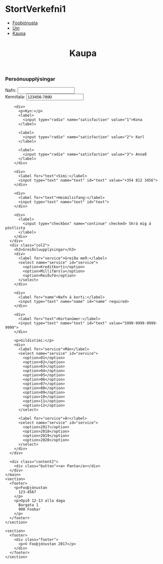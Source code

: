 # StortVerkefni1
<!doctype html>
<html lang="is">
  <head>
    <meta charset="utf-8">
    <title> Stórtverkefni 6</title>
    <link href="https://fonts.googleapis.com/css?family=Open+Sans|Roboto+Slab" rel="stylesheet">
    <meta name="viewport" content="width=device-width, initial-scale=1.0">
    <link rel="stylesheet" href="styleguide.css">
    <link rel="stylesheet" href="Styleskaupa.css">
  </head>
  <body>
    <ul>
      <li><a class="active" href="#home">Fooþjónusta</a></li>
      <li><a class="active2" href="#news">Um</a></li>
      <li><a class="active3" href="#news">Kaupa</a></li>
    </ul>
    <header>
      <div class="content">
        <h1>Kaupa</h1>
      </div>
    </header>
    <main>
      <div class="col1">
        <h3>Persónuupplýsingar</h3>
        <div>
          <label for="name">Nafn:</label>
          <input type="text" name="name" id="name" required>
        </div>
        <div>
          <label for="text">Kennitala:</label>
          <input type="text" name="text" id="text" value="123456-7890">
        </div>

        <div>
          <p>Kyn:</p>
          <label>
            <input type="radio" name="satisfaction" value="1">Kona
          </label>

          <label>
            <input type="radio" name="satisfaction" value="2"> Karl
          </label>

          <label>
            <input type="radio" name="satisfaction" value="3"> Annað
          </label>
        </div>

        <div>
          <label for="text">Sími:</label>
          <input type="text" name="text" id="text" value="+354 812 3456">
        </div>

        <div>
          <label for="text">Heimilisfang:</label>
          <input type="text" name="text" id="text">
        </div>

        <div>
          <label>
            <input type="checkbox" name="continue" checked> Skrá mig á póstlista
          </label>
        </div>
      </div>
      <div class="col2">
        <h3>Greiðsluupplýsingar</h3>
        <div>
          <label for="service">Greiða með:</label>
          <select name="service" id="service">
            <option>Kreditkorti</option>
            <option>Millifærslu</option>
            <option>Reiðufé</option>
          </select>
        </div>

        <div>
          <label for="name">Nafn á korti:</label>
          <input type="text" name="name" id="name" required>
        </div>

        <div>
          <label for="text">Kortanúmer:</label>
          <input type="text" name="text" id="text" value="5999-9999-9999-9999">
        </div>

        <p>Gildistími:</p>
        <div>
          <label for="service">Mán</label>
          <select name="service" id="service">
            <option>01</option>
            <option>02</option>
            <option>03</option>
            <option>04</option>
            <option>05</option>
            <option>06</option>
            <option>07</option>
            <option>08</option>
            <option>09</option>
            <option>10</option>
            <option>11</option>
            <option>12</option>
          </select>

          <label for="service">Ár</label>
          <select name="service" id="service">
            <option>2017</option>
            <option>2018</option>
            <option>2019</option>
            <option>2020</option>
          </select>
        </div>
      </div>

      <div class="content2">
        <div class="button"><a> Panta</a></div>
      </div>
    </main>
    <section>
      <footer>
        <p>Fooþjónustan
          123-4567
        </p>
        <p>Opið 12-13 alla daga
          Bargata 1
          900 Foobar
        </p>
      </footer>
    </section>

    <section>
      <footer>
        <div class="footer">
          <p>© Fooþjónustan 2017</p>
        </div>
      </footer>
    </section>
  </body>
</html>

